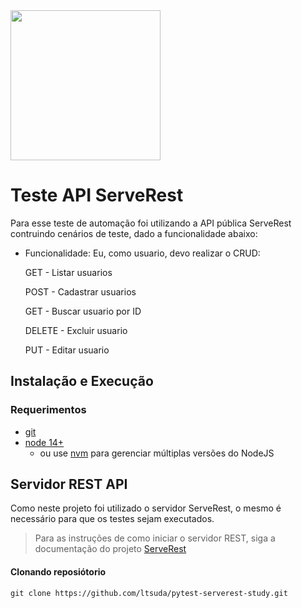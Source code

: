 <a href="https://serverest.dev/">
<img src="https://user-images.githubusercontent.com/29241659/115161869-6a017e80-a076-11eb-9bbe-c391eff410db.png" width=240>
</a>

# Teste API ServeRest

Para esse teste de automação foi utilizando a API pública ServeRest contruindo cenários de teste, dado a funcionalidade abaixo:

- Funcionalidade: Eu, como usuario, devo realizar o CRUD: 
  <p>GET - Listar usuarios</p>
  <p>POST - Cadastrar usuarios</p>
  <p>GET - Buscar usuario por ID</p>
  <p>DELETE - Excluir usuario</p>
  PUT - Editar usuario</p>
## Instalação e Execução
### Requerimentos

-   [git](https://git-scm.com/downloads)
-   [node 14+](https://nodejs.org/en/)
    -   ou use [nvm](https://github.com/nvm-sh/nvm) para gerenciar múltiplas versões do NodeJS
## Servidor REST API
Como neste projeto foi utilizado o servidor ServeRest, o mesmo é necessário para que os testes sejam executados.
> Para as instruções de como iniciar o servidor REST, siga a documentação do projeto [ServeRest](https://github.com/PauloGoncalvesBH/ServeRest#consumindo-o-serverest)


#### Clonando reposiótorio

```text
git clone https://github.com/ltsuda/pytest-serverest-study.git
```

#
